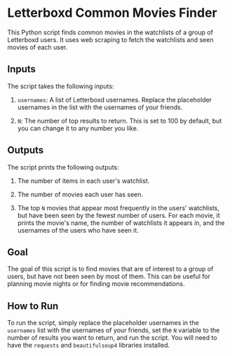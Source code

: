 # Letterboxd Common Movies Finder

This Python script finds common movies in the watchlists of a group of Letterboxd users. It uses web scraping to fetch the watchlists and seen movies of each user.

## Inputs

The script takes the following inputs:

1. `usernames`: A list of Letterboxd usernames. Replace the placeholder usernames in the list with the usernames of your friends.

2. `N`: The number of top results to return. This is set to 100 by default, but you can change it to any number you like.

## Outputs

The script prints the following outputs:

1. The number of items in each user's watchlist.

2. The number of movies each user has seen.

3. The top `N` movies that appear most frequently in the users' watchlists, but have been seen by the fewest number of users. For each movie, it prints the movie's name, the number of watchlists it appears in, and the usernames of the users who have seen it.

## Goal

The goal of this script is to find movies that are of interest to a group of users, but have not been seen by most of them. This can be useful for planning movie nights or for finding movie recommendations.

## How to Run

To run the script, simply replace the placeholder usernames in the `usernames` list with the usernames of your friends, set the `N` variable to the number of results you want to return, and run the script. You will need to have the `requests` and `beautifulsoup4` libraries installed.
